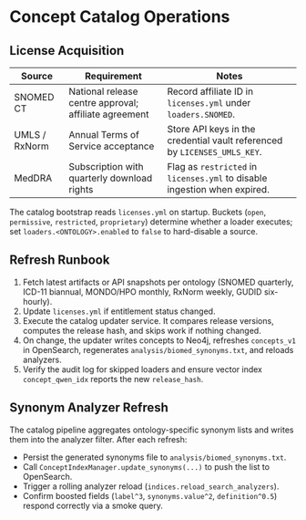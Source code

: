 # Concept Catalog Operations

## License Acquisition

| Source      | Requirement | Notes |
|-------------|-------------|-------|
| SNOMED CT   | National release centre approval; affiliate agreement | Record affiliate ID in `licenses.yml` under `loaders.SNOMED`. |
| UMLS / RxNorm | Annual Terms of Service acceptance | Store API keys in the credential vault referenced by `LICENSES_UMLS_KEY`. |
| MedDRA      | Subscription with quarterly download rights | Flag as `restricted` in `licenses.yml` to disable ingestion when expired. |

The catalog bootstrap reads `licenses.yml` on startup. Buckets (`open`, `permissive`, `restricted`, `proprietary`) determine whether a loader executes; set `loaders.<ONTOLOGY>.enabled` to `false` to hard-disable a source.

## Refresh Runbook

1. Fetch latest artifacts or API snapshots per ontology (SNOMED quarterly, ICD-11 biannual, MONDO/HPO monthly, RxNorm weekly, GUDID six-hourly).
2. Update `licenses.yml` if entitlement status changed.
3. Execute the catalog updater service. It compares release versions, computes the release hash, and skips work if nothing changed.
4. On change, the updater writes concepts to Neo4j, refreshes `concepts_v1` in OpenSearch, regenerates `analysis/biomed_synonyms.txt`, and reloads analyzers.
5. Verify the audit log for skipped loaders and ensure vector index `concept_qwen_idx` reports the new `release_hash`.

## Synonym Analyzer Refresh

The catalog pipeline aggregates ontology-specific synonym lists and writes them into the analyzer filter. After each refresh:

- Persist the generated synonyms file to `analysis/biomed_synonyms.txt`.
- Call `ConceptIndexManager.update_synonyms(...)` to push the list to OpenSearch.
- Trigger a rolling analyzer reload (`indices.reload_search_analyzers`).
- Confirm boosted fields (`label^3`, `synonyms.value^2`, `definition^0.5`) respond correctly via a smoke query.
